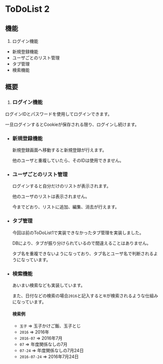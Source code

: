 # ToDoList 2

## 機能
1. ログイン機能
- 新規登録機能
- ユーザごとのリスト管理
- タブ管理
- 検索機能

## 概要

1. ### ログイン機能
  ログインIDとパスワードを使用してログインできます。

  一旦ログインするとCookieが保存される限り、ログインし続けます。

- ### 新規登録機能
  新規登録画面へ移動すると新規登録が行えます。

  他のユーザと重複していたら、そのIDは使用できません。

- ### ユーザごとのリスト管理
  ログインすると自分だけのリストが表示されます。

  他のユーザのリストは表示されません。

  今までどおり、リストに追加、編集、消去が行えます。

- ### タブ管理
  今回は前のToDoList1で実装できなかったタブ管理を実装しました。

  DBにより、タブが振り分けられているので間違えることはありません。

  タブ名を重複できないようになっており、タブ名とユーザ名で判断されるようになっています。
- ### 検索機能
  あいまい検索なども実装しています。

  また、日付などの検索の場合`2016`と記入すると`年`が検索されるような仕組みになっています。

  #### 検索例
    - `玉子` => 玉子かけご飯、玉子とじ
    - `2016` => 2016年
    - `2016-07` => 2016年7月
    - `07` => 年度関係なしの7月
    - `07-24` => 年度関係なしの7月24日
    - `2016-07-24` => 2016年7月24日
